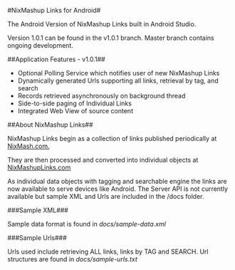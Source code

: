 #NixMashup Links for Android#

The Android Version of NixMashup Links built in Android Studio.

Version 1.0.1 can be found in the v1.0.1 branch. Master branch contains ongoing development.

##Application Features - v1.0.1##

- Optional Polling Service which notifies user of new NixMashup Links
- Dynamically generated Urls supporting all links, retrieval by tag, and search
- Records retrieved asynchronously on background thread
- Side-to-side paging of Individual Links
- Integrated Web View of source content

##About NixMashup Links##

NixMashup Links begin as a collection of links published periodically at [NixMash.com.](http://nixmash.com/nixmashup)

They are then processed and converted into individual objects at [NixMashupLinks.com](http://nixmashuplinks.com)

As individual data objects with tagging and searchable engine the links are now available to serve devices like Android. The Server API is not currently available but sample XML and Urls are included in the /docs folder.

###Sample XML###

Sample data format is found in _docs/sample-data.xml_

###Sample Urls###

Urls used include retrieving ALL links, links by TAG and SEARCH. Url structures are found in _docs/sample-urls.txt_




